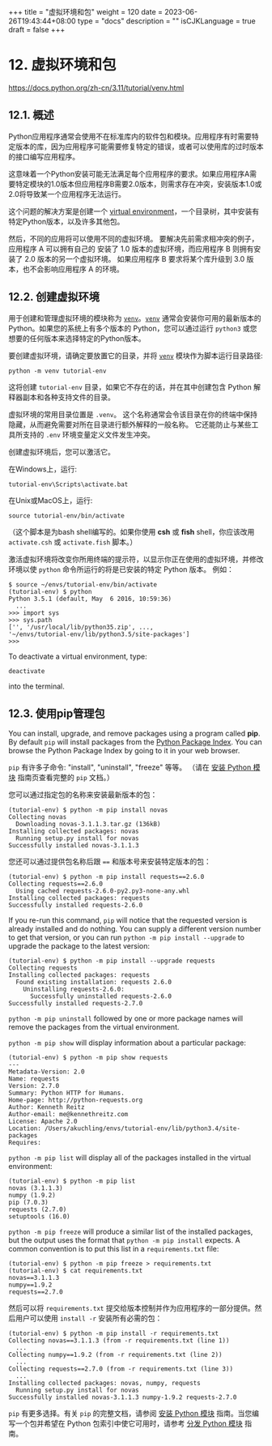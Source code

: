 +++
title = "虚拟环境和包"
weight = 120
date = 2023-06-26T19:43:44+08:00
type = "docs"
description = ""
isCJKLanguage = true
draft = false
+++

# 12. 虚拟环境和包

https://docs.python.org/zh-cn/3.11/tutorial/venv.html

## 12.1. 概述

Python应用程序通常会使用不在标准库内的软件包和模块。应用程序有时需要特定版本的库，因为应用程序可能需要修复特定的错误，或者可以使用库的过时版本的接口编写应用程序。

这意味着一个Python安装可能无法满足每个应用程序的要求。如果应用程序A需要特定模块的1.0版本但应用程序B需要2.0版本，则需求存在冲突，安装版本1.0或2.0将导致某一个应用程序无法运行。

这个问题的解决方案是创建一个 [virtual environment](https://docs.python.org/zh-cn/3.11/glossary.html#term-virtual-environment)，一个目录树，其中安装有特定Python版本，以及许多其他包。

然后，不同的应用将可以使用不同的虚拟环境。 要解决先前需求相冲突的例子，应用程序 A 可以拥有自己的 安装了 1.0 版本的虚拟环境，而应用程序 B 则拥有安装了 2.0 版本的另一个虚拟环境。 如果应用程序 B 要求将某个库升级到 3.0 版本，也不会影响应用程序 A 的环境。

## 12.2. 创建虚拟环境

用于创建和管理虚拟环境的模块称为 [`venv`](https://docs.python.org/zh-cn/3.11/library/venv.html#module-venv)。[`venv`](https://docs.python.org/zh-cn/3.11/library/venv.html#module-venv) 通常会安装你可用的最新版本的 Python。如果您的系统上有多个版本的 Python，您可以通过运行 `python3` 或您想要的任何版本来选择特定的Python版本。

要创建虚拟环境，请确定要放置它的目录，并将 [`venv`](https://docs.python.org/zh-cn/3.11/library/venv.html#module-venv) 模块作为脚本运行目录路径:

```
python -m venv tutorial-env
```

这将创建 `tutorial-env` 目录，如果它不存在的话，并在其中创建包含 Python 解释器副本和各种支持文件的目录。

虚拟环境的常用目录位置是 `.venv`。 这个名称通常会令该目录在你的终端中保持隐藏，从而避免需要对所在目录进行额外解释的一般名称。 它还能防止与某些工具所支持的 `.env` 环境变量定义文件发生冲突。

创建虚拟环境后，您可以激活它。

在Windows上，运行:

```
tutorial-env\Scripts\activate.bat
```

在Unix或MacOS上，运行:

```
source tutorial-env/bin/activate
```

（这个脚本是为bash shell编写的。如果你使用 **csh** 或 **fish** shell，你应该改用 `activate.csh` 或 `activate.fish` 脚本。）

激活虚拟环境将改变你所用终端的提示符，以显示你正在使用的虚拟环境，并修改环境以使 `python` 命令所运行的将是已安装的特定 Python 版本。 例如：

```
$ source ~/envs/tutorial-env/bin/activate
(tutorial-env) $ python
Python 3.5.1 (default, May  6 2016, 10:59:36)
  ...
>>> import sys
>>> sys.path
['', '/usr/local/lib/python35.zip', ...,
'~/envs/tutorial-env/lib/python3.5/site-packages']
>>>
```

To deactivate a virtual environment, type:

```
deactivate
```

into the terminal.

## 12.3. 使用pip管理包

You can install, upgrade, and remove packages using a program called **pip**. By default `pip` will install packages from the [Python Package Index](https://pypi.org/). You can browse the Python Package Index by going to it in your web browser.

`pip` 有许多子命令: "install", "uninstall", "freeze" 等等。 （请在 [安装 Python 模块](https://docs.python.org/zh-cn/3.11/installing/index.html#installing-index) 指南页查看完整的 `pip` 文档。）

您可以通过指定包的名称来安装最新版本的包：

```
(tutorial-env) $ python -m pip install novas
Collecting novas
  Downloading novas-3.1.1.3.tar.gz (136kB)
Installing collected packages: novas
  Running setup.py install for novas
Successfully installed novas-3.1.1.3
```

您还可以通过提供包名称后跟 `==` 和版本号来安装特定版本的包：

```
(tutorial-env) $ python -m pip install requests==2.6.0
Collecting requests==2.6.0
  Using cached requests-2.6.0-py2.py3-none-any.whl
Installing collected packages: requests
Successfully installed requests-2.6.0
```

If you re-run this command, `pip` will notice that the requested version is already installed and do nothing. You can supply a different version number to get that version, or you can run `python -m pip install --upgrade` to upgrade the package to the latest version:

```
(tutorial-env) $ python -m pip install --upgrade requests
Collecting requests
Installing collected packages: requests
  Found existing installation: requests 2.6.0
    Uninstalling requests-2.6.0:
      Successfully uninstalled requests-2.6.0
Successfully installed requests-2.7.0
```

`python -m pip uninstall` followed by one or more package names will remove the packages from the virtual environment.

`python -m pip show` will display information about a particular package:

```
(tutorial-env) $ python -m pip show requests
---
Metadata-Version: 2.0
Name: requests
Version: 2.7.0
Summary: Python HTTP for Humans.
Home-page: http://python-requests.org
Author: Kenneth Reitz
Author-email: me@kennethreitz.com
License: Apache 2.0
Location: /Users/akuchling/envs/tutorial-env/lib/python3.4/site-packages
Requires:
```

`python -m pip list` will display all of the packages installed in the virtual environment:

```
(tutorial-env) $ python -m pip list
novas (3.1.1.3)
numpy (1.9.2)
pip (7.0.3)
requests (2.7.0)
setuptools (16.0)
```

`python -m pip freeze` will produce a similar list of the installed packages, but the output uses the format that `python -m pip install` expects. A common convention is to put this list in a `requirements.txt` file:

```
(tutorial-env) $ python -m pip freeze > requirements.txt
(tutorial-env) $ cat requirements.txt
novas==3.1.1.3
numpy==1.9.2
requests==2.7.0
```

然后可以将 `requirements.txt` 提交给版本控制并作为应用程序的一部分提供。然后用户可以使用 `install -r` 安装所有必需的包：

```
(tutorial-env) $ python -m pip install -r requirements.txt
Collecting novas==3.1.1.3 (from -r requirements.txt (line 1))
  ...
Collecting numpy==1.9.2 (from -r requirements.txt (line 2))
  ...
Collecting requests==2.7.0 (from -r requirements.txt (line 3))
  ...
Installing collected packages: novas, numpy, requests
  Running setup.py install for novas
Successfully installed novas-3.1.1.3 numpy-1.9.2 requests-2.7.0
```

`pip` 有更多选择。有关 `pip` 的完整文档，请参阅 [安装 Python 模块](https://docs.python.org/zh-cn/3.11/installing/index.html#installing-index) 指南。当您编写一个包并希望在 Python 包索引中使它可用时，请参考 [分发 Python 模块](https://docs.python.org/zh-cn/3.11/distributing/index.html#distributing-index) 指南。